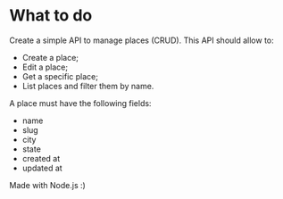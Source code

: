 # What to do
Create a simple API to manage places (CRUD). This API should allow to:
- Create a place;
- Edit a place;
- Get a specific place;
- List places and filter them by name.

A place must have the following fields:
- name
- slug
- city
- state
- created at
- updated at

Made with Node.js :)
